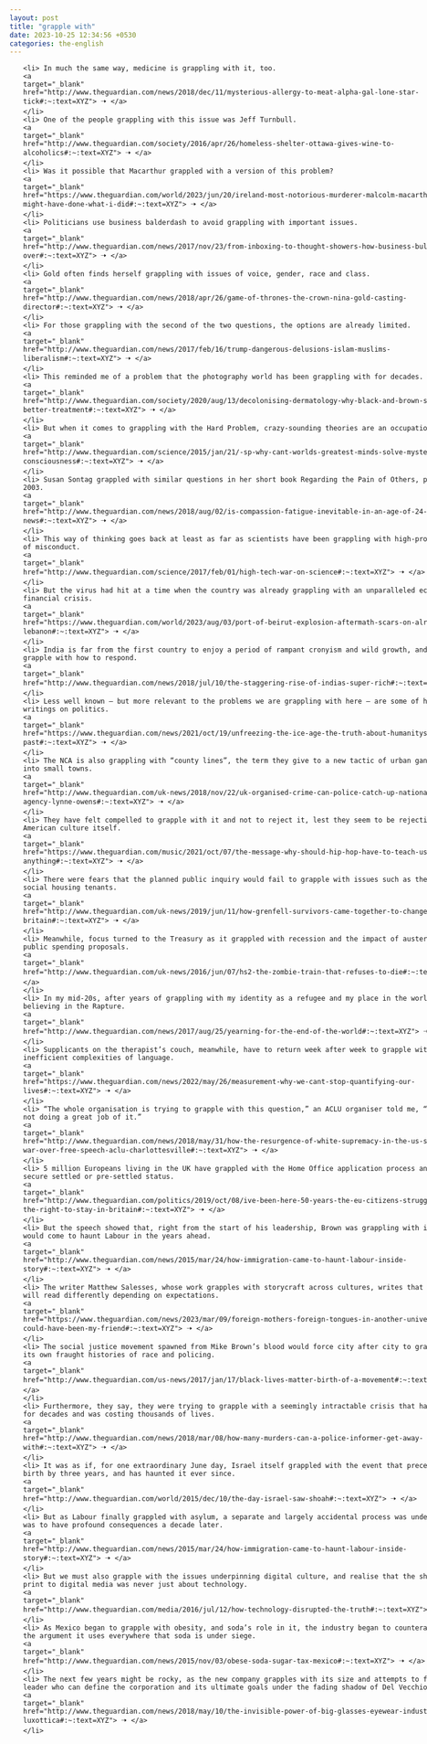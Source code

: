 ```yaml
---
layout: post
title: "grapple with"
date: 2023-10-25 12:34:56 +0530
categories: the-english
---
```

<style>
    ol {
        width: 800px;
        margin: 0 auto;
    }
ol li {
    font-size: 18px;
    line-height: 1.5;
    padding-bottom: 8px;
}
</style>
<ol>

    <li> In much the same way, medicine is grappling with it, too.
    <a 
    target="_blank" 
    href="http://www.theguardian.com/news/2018/dec/11/mysterious-allergy-to-meat-alpha-gal-lone-star-tick#:~:text=XYZ"> 🠢 </a>
    </li>
    <li> One of the people grappling with this issue was Jeff Turnbull.
    <a 
    target="_blank" 
    href="http://www.theguardian.com/society/2016/apr/26/homeless-shelter-ottawa-gives-wine-to-alcoholics#:~:text=XYZ"> 🠢 </a>
    </li>
    <li> Was it possible that Macarthur grappled with a version of this problem?
    <a 
    target="_blank" 
    href="https://www.theguardian.com/world/2023/jun/20/ireland-most-notorious-murderer-malcolm-macarthur-why-i-might-have-done-what-i-did#:~:text=XYZ"> 🠢 </a>
    </li>
    <li> Politicians use business balderdash to avoid grappling with important issues.
    <a 
    target="_blank" 
    href="http://www.theguardian.com/news/2017/nov/23/from-inboxing-to-thought-showers-how-business-bullshit-took-over#:~:text=XYZ"> 🠢 </a>
    </li>
    <li> Gold often finds herself grappling with issues of voice, gender, race and class.
    <a 
    target="_blank" 
    href="http://www.theguardian.com/news/2018/apr/26/game-of-thrones-the-crown-nina-gold-casting-director#:~:text=XYZ"> 🠢 </a>
    </li>
    <li> For those grappling with the second of the two questions, the options are already limited.
    <a 
    target="_blank" 
    href="http://www.theguardian.com/news/2017/feb/16/trump-dangerous-delusions-islam-muslims-liberalism#:~:text=XYZ"> 🠢 </a>
    </li>
    <li> This reminded me of a problem that the photography world has been grappling with for decades.
    <a 
    target="_blank" 
    href="http://www.theguardian.com/society/2020/aug/13/decolonising-dermatology-why-black-and-brown-skin-need-better-treatment#:~:text=XYZ"> 🠢 </a>
    </li>
    <li> But when it comes to grappling with the Hard Problem, crazy-sounding theories are an occupational hazard.
    <a 
    target="_blank" 
    href="http://www.theguardian.com/science/2015/jan/21/-sp-why-cant-worlds-greatest-minds-solve-mystery-consciousness#:~:text=XYZ"> 🠢 </a>
    </li>
    <li> Susan Sontag grappled with similar questions in her short book Regarding the Pain of Others, published in 2003.
    <a 
    target="_blank" 
    href="http://www.theguardian.com/news/2018/aug/02/is-compassion-fatigue-inevitable-in-an-age-of-24-hour-news#:~:text=XYZ"> 🠢 </a>
    </li>
    <li> This way of thinking goes back at least as far as scientists have been grappling with high-profile cases of misconduct.
    <a 
    target="_blank" 
    href="http://www.theguardian.com/science/2017/feb/01/high-tech-war-on-science#:~:text=XYZ"> 🠢 </a>
    </li>
    <li> But the virus had hit at a time when the country was already grappling with an unparalleled economic and financial crisis.
    <a 
    target="_blank" 
    href="https://www.theguardian.com/world/2023/aug/03/port-of-beirut-explosion-aftermath-scars-on-already-broken-lebanon#:~:text=XYZ"> 🠢 </a>
    </li>
    <li> India is far from the first country to enjoy a period of rampant cronyism and wild growth, and then grapple with how to respond.
    <a 
    target="_blank" 
    href="http://www.theguardian.com/news/2018/jul/10/the-staggering-rise-of-indias-super-rich#:~:text=XYZ"> 🠢 </a>
    </li>
    <li> Less well known – but more relevant to the problems we are grappling with here – are some of his early writings on politics.
    <a 
    target="_blank" 
    href="https://www.theguardian.com/news/2021/oct/19/unfreezing-the-ice-age-the-truth-about-humanitys-deep-past#:~:text=XYZ"> 🠢 </a>
    </li>
    <li> The NCA is also grappling with “county lines”, the term they give to a new tactic of urban gangs expanding into small towns.
    <a 
    target="_blank" 
    href="http://www.theguardian.com/uk-news/2018/nov/22/uk-organised-crime-can-police-catch-up-national-crime-agency-lynne-owens#:~:text=XYZ"> 🠢 </a>
    </li>
    <li> They have felt compelled to grapple with it and not to reject it, lest they seem to be rejecting African American culture itself.
    <a 
    target="_blank" 
    href="https://www.theguardian.com/music/2021/oct/07/the-message-why-should-hip-hop-have-to-teach-us-anything#:~:text=XYZ"> 🠢 </a>
    </li>
    <li> There were fears that the planned public inquiry would fail to grapple with issues such as the neglect of social housing tenants.
    <a 
    target="_blank" 
    href="http://www.theguardian.com/uk-news/2019/jun/11/how-grenfell-survivors-came-together-to-change-britain#:~:text=XYZ"> 🠢 </a>
    </li>
    <li> Meanwhile, focus turned to the Treasury as it grappled with recession and the impact of austerity on all public spending proposals.
    <a 
    target="_blank" 
    href="http://www.theguardian.com/uk-news/2016/jun/07/hs2-the-zombie-train-that-refuses-to-die#:~:text=XYZ"> 🠢 </a>
    </li>
    <li> In my mid-20s, after years of grappling with my identity as a refugee and my place in the world, I stopped believing in the Rapture.
    <a 
    target="_blank" 
    href="http://www.theguardian.com/news/2017/aug/25/yearning-for-the-end-of-the-world#:~:text=XYZ"> 🠢 </a>
    </li>
    <li> Supplicants on the therapist’s couch, meanwhile, have to return week after week to grapple with the inefficient complexities of language.
    <a 
    target="_blank" 
    href="https://www.theguardian.com/news/2022/may/26/measurement-why-we-cant-stop-quantifying-our-lives#:~:text=XYZ"> 🠢 </a>
    </li>
    <li> “The whole organisation is trying to grapple with this question,” an ACLU organiser told me, “and we’re not doing a great job of it.”
    <a 
    target="_blank" 
    href="http://www.theguardian.com/news/2018/may/31/how-the-resurgence-of-white-supremacy-in-the-us-sparked-a-war-over-free-speech-aclu-charlottesville#:~:text=XYZ"> 🠢 </a>
    </li>
    <li> 5 million Europeans living in the UK have grappled with the Home Office application process and managed to secure settled or pre-settled status.
    <a 
    target="_blank" 
    href="http://www.theguardian.com/politics/2019/oct/08/ive-been-here-50-years-the-eu-citizens-struggling-for-the-right-to-stay-in-britain#:~:text=XYZ"> 🠢 </a>
    </li>
    <li> But the speech showed that, right from the start of his leadership, Brown was grappling with issues that would come to haunt Labour in the years ahead.
    <a 
    target="_blank" 
    href="http://www.theguardian.com/news/2015/mar/24/how-immigration-came-to-haunt-labour-inside-story#:~:text=XYZ"> 🠢 </a>
    </li>
    <li> The writer Matthew Salesses, whose work grapples with storycraft across cultures, writes that a sentence will read differently depending on expectations.
    <a 
    target="_blank" 
    href="https://www.theguardian.com/news/2023/mar/09/foreign-mothers-foreign-tongues-in-another-universe-she-could-have-been-my-friend#:~:text=XYZ"> 🠢 </a>
    </li>
    <li> The social justice movement spawned from Mike Brown’s blood would force city after city to grapple with its own fraught histories of race and policing.
    <a 
    target="_blank" 
    href="http://www.theguardian.com/us-news/2017/jan/17/black-lives-matter-birth-of-a-movement#:~:text=XYZ"> 🠢 </a>
    </li>
    <li> Furthermore, they say, they were trying to grapple with a seemingly intractable crisis that had dragged on for decades and was costing thousands of lives.
    <a 
    target="_blank" 
    href="http://www.theguardian.com/news/2018/mar/08/how-many-murders-can-a-police-informer-get-away-with#:~:text=XYZ"> 🠢 </a>
    </li>
    <li> It was as if, for one extraordinary June day, Israel itself grappled with the event that preceded its birth by three years, and has haunted it ever since.
    <a 
    target="_blank" 
    href="http://www.theguardian.com/world/2015/dec/10/the-day-israel-saw-shoah#:~:text=XYZ"> 🠢 </a>
    </li>
    <li> But as Labour finally grappled with asylum, a separate and largely accidental process was under way, which was to have profound consequences a decade later.
    <a 
    target="_blank" 
    href="http://www.theguardian.com/news/2015/mar/24/how-immigration-came-to-haunt-labour-inside-story#:~:text=XYZ"> 🠢 </a>
    </li>
    <li> But we must also grapple with the issues underpinning digital culture, and realise that the shift from print to digital media was never just about technology.
    <a 
    target="_blank" 
    href="http://www.theguardian.com/media/2016/jul/12/how-technology-disrupted-the-truth#:~:text=XYZ"> 🠢 </a>
    </li>
    <li> As Mexico began to grapple with obesity, and soda’s role in it, the industry began to counterattack with the argument it uses everywhere that soda is under siege.
    <a 
    target="_blank" 
    href="http://www.theguardian.com/news/2015/nov/03/obese-soda-sugar-tax-mexico#:~:text=XYZ"> 🠢 </a>
    </li>
    <li> The next few years might be rocky, as the new company grapples with its size and attempts to find a new leader who can define the corporation and its ultimate goals under the fading shadow of Del Vecchio.
    <a 
    target="_blank" 
    href="http://www.theguardian.com/news/2018/may/10/the-invisible-power-of-big-glasses-eyewear-industry-essilor-luxottica#:~:text=XYZ"> 🠢 </a>
    </li>